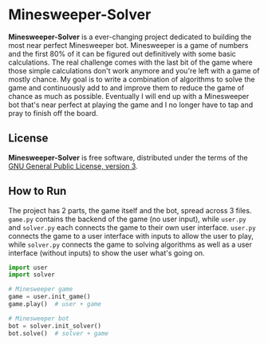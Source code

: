 # Minesweeper-Solver
**Minesweeper-Solver** is a ever-changing project dedicated to building the most near perfect Minesweeper bot. Minesweeper is a game of numbers and the first 80% of it can be figured out definitively with some basic calculations. The real challenge comes with the last bit of the game where those simple calculations don't work anymore and you're left with a game of mostly chance. My goal is to write a combination of algorithms to solve the game and continuously add to and improve them to reduce the game of chance as much as possible. Eventually I will end up with a Minesweeper bot that's near perfect at playing the game and I no longer have to tap and pray to finish off the board.
## License
**Minesweeper-Solver** is free software, distributed under the terms of the [GNU General Public License, version 3](https://www.gnu.org/licenses/gpl-3.0.html).
## How to Run
The project has 2 parts, the game itself and the bot, spread across 3 files. `game.py` contains the backend of the game (no user input), while `user.py` and `solver.py` each connects the game to their own user interface. `user.py` connects the game to a user interface with inputs to allow the user to play, while `solver.py` connects the game to solving algorithms as well as a user interface (without inputs) to show the user what's going on.
```python
import user
import solver

# Minesweeper game
game = user.init_game()
game.play()  # user + game

# Minesweeper bot
bot = solver.init_solver()
bot.solve()  # solver + game
```